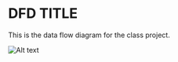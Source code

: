 # DFD TITLE

This is the data flow diagram for the class project.

![Alt text](https://cloud.githubusercontent.com/assets/21317653/18439485/31fc3cbe-78cb-11e6-89e0-fcbfe1bdd5c6.png "Title")
